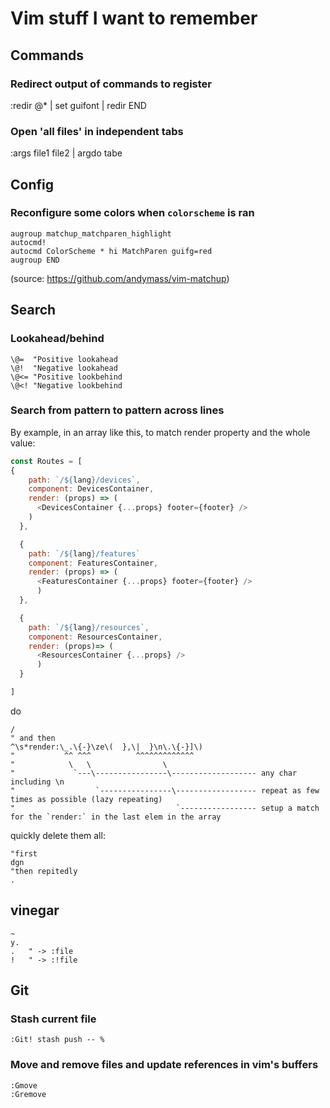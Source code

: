 # Vim stuff I want to remember

## Commands


### Redirect output of commands to register
:redir @* | set guifont | redir END

### Open 'all files' in independent tabs
:args file1 file2 | argdo tabe

## Config

### Reconfigure some colors when `colorscheme` is ran
```vim
augroup matchup_matchparen_highlight
autocmd!
autocmd ColorScheme * hi MatchParen guifg=red
augroup END
```
(source: https://github.com/andymass/vim-matchup)

## Search

### Lookahead/behind
```vim
\@=  "Positive lookahead
\@!  "Negative lookahead
\@<= "Positive lookbehind
\@<! "Negative lookbehind
```

### Search from pattern to pattern across lines
By example, in an array like this, to match render property and the whole value:

```javascript
const Routes = [
{
    path: `/${lang}/devices`,
    component: DevicesContainer,
    render: (props) => (
      <DevicesContainer {...props} footer={footer} />
    )
  },

  {
    path: `/${lang}/features`
    component: FeaturesContainer,
    render: (props) => (
      <FeaturesContainer {...props} footer={footer} />
      )
  },

  {
    path: `/${lang}/resources`,
    component: ResourcesContainer,
    render: (props)=> (
      <ResourcesContainer {...props} />
      )
  }

]
```
do
```vim
/
" and then
^\s*render:\_.\{-}\ze\(  },\|  }\n\.\{-}]\)
"           ^^ ^^^          ^^^^^^^^^^^^^
"            \   \                \
"             `---\----------------\------------------- any char including \n
"                  `----------------\------------------ repeat as few times as possible (lazy repeating)
"                                    `----------------- setup a match for the `render:` in the last elem in the array
```

quickly delete them all:
```vim
"first
dgn
"then repitedly
.
```

## vinegar
```vim
~
y.
.   " -> :file
!   " -> :!file
```

## Git
### Stash current file
```vim
:Git! stash push -- %
```

### Move and remove files and update references in vim's buffers
```vim
:Gmove
:Gremove
```
